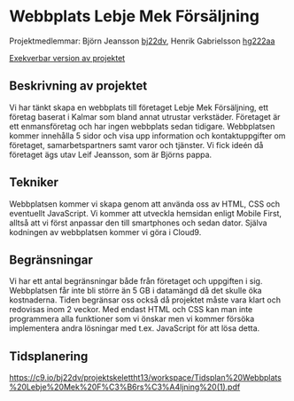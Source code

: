 # Webbplats Lebje Mek Försäljning
Projektmedlemmar: 
Björn Jeansson [bj22dv](https://github.com/bj22dv), Henrik Gabrielsson [hg222aa](https://github.com/hg222aa)

[Exekverbar version av projektet](http://c9.io/bj22dv/projektskelettht13)

## Beskrivning av projektet
Vi har tänkt skapa en webbplats till företaget Lebje Mek Försäljning, ett företag baserat i Kalmar som bland annat utrustar verkstäder. Företaget är ett enmansföretag och har ingen webbplats sedan tidigare. Webbplatsen kommer innehålla 5 sidor och visa upp information och kontaktuppgifter om företaget, samarbetspartners samt varor och tjänster. Vi fick ideén då företaget ägs utav Leif Jeansson, som är Björns pappa.

## Tekniker
Webbplatsen kommer vi skapa genom att använda oss av HTML, CSS och eventuellt JavaScript. Vi kommer att utveckla hemsidan enligt Mobile First, alltså att vi först anpassar den till smartphones och sedan dator. Själva kodningen av webbplatsen kommer vi göra i Cloud9.

## Begränsningar
Vi har ett antal begränsningar både från företaget och uppgiften i sig. Webbplatsen får inte bli större än 5 GB i datamängd då det skulle öka kostnaderna. Tiden begränsar oss också då projektet måste vara klart och redovisas inom 2 veckor.  Med endast HTML och CSS kan man inte programmera alla funktioner som vi önskar men vi kommer försöka implementera andra lösningar med t.ex. JavaScript för att lösa detta.

## Tidsplanering
https://c9.io/bj22dv/projektskelettht13/workspace/Tidsplan%20Webbplats%20Lebje%20Mek%20F%C3%B6rs%C3%A4ljning%20(1).pdf

